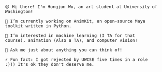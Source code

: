 <p>
  <samp>
    <br>😄 Hi there! I'm Hongjun Wu, an art student at University of Washington!<br>
    <br>🔭 I’m currently working on AnimKit, an open-source Maya toolkit written in Python.<br>
    <br>🌱 I’m interested in machine learning (I TA for that course), animation (Also a TA), and computer vision! <br>
    <br>💬 Ask me just about anything you can think of!<br>
    <br>⚡ Fun fact: I got rejected by UWCSE five times in a role :))) It's ok they don't deserve me.<br>
  </samp>
</p>

<!-- <img src="https://github-readme-stats.vercel.app/api?username=errrneist&show_icons=true"> -->

